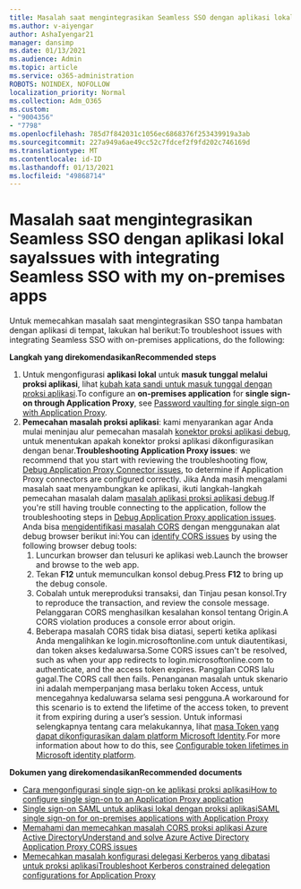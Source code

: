 ```yaml
---
title: Masalah saat mengintegrasikan Seamless SSO dengan aplikasi lokal saya
ms.author: v-aiyengar
author: AshaIyengar21
manager: dansimp
ms.date: 01/13/2021
ms.audience: Admin
ms.topic: article
ms.service: o365-administration
ROBOTS: NOINDEX, NOFOLLOW
localization_priority: Normal
ms.collection: Adm_O365
ms.custom:
- "9004356"
- "7798"
ms.openlocfilehash: 785d7f842031c1056ec6868376f253439919a3ab
ms.sourcegitcommit: 227a949a6ae49cc52c7fdcef2f9fd202c746169d
ms.translationtype: MT
ms.contentlocale: id-ID
ms.lasthandoff: 01/13/2021
ms.locfileid: "49868714"
---
```

# <a name="issues-with-integrating-seamless-sso-with-my-on-premises-apps"></a><span data-ttu-id="792f4-102">Masalah saat mengintegrasikan Seamless SSO dengan aplikasi lokal saya</span><span class="sxs-lookup"><span data-stu-id="792f4-102">Issues with integrating Seamless SSO with my on-premises apps</span></span>

<span data-ttu-id="792f4-103">Untuk memecahkan masalah saat mengintegrasikan SSO tanpa hambatan dengan aplikasi di tempat, lakukan hal berikut:</span><span class="sxs-lookup"><span data-stu-id="792f4-103">To troubleshoot issues with integrating Seamless SSO with on-premises applications, do the following:</span></span>

<span data-ttu-id="792f4-104">**Langkah yang direkomendasikan**</span><span class="sxs-lookup"><span data-stu-id="792f4-104">**Recommended steps**</span></span>

1. <span data-ttu-id="792f4-105">Untuk mengonfigurasi **aplikasi lokal** untuk **masuk tunggal melalui proksi aplikasi**, lihat [kubah kata sandi untuk masuk tunggal dengan proksi aplikasi](https://docs.microsoft.com/azure/active-directory/manage-apps/application-proxy-configure-single-sign-on-password-vaulting).</span><span class="sxs-lookup"><span data-stu-id="792f4-105">To configure an **on-premises application** for **single sign-on through Application Proxy**, see [Password vaulting for single sign-on with Application Proxy](https://docs.microsoft.com/azure/active-directory/manage-apps/application-proxy-configure-single-sign-on-password-vaulting).</span></span>
1. <span data-ttu-id="792f4-106">**Pemecahan masalah proksi aplikasi**: kami menyarankan agar Anda mulai meninjau alur pemecahan masalah [konektor proksi aplikasi debug](https://docs.microsoft.com/azure/active-directory/manage-apps/application-proxy-debug-connectors), untuk menentukan apakah konektor proksi aplikasi dikonfigurasikan dengan benar.</span><span class="sxs-lookup"><span data-stu-id="792f4-106">**Troubleshooting Application Proxy issues**: we recommend that you start with reviewing the troubleshooting flow, [Debug Application Proxy Connector issues](https://docs.microsoft.com/azure/active-directory/manage-apps/application-proxy-debug-connectors), to determine if Application Proxy connectors are configured correctly.</span></span> <span data-ttu-id="792f4-107">Jika Anda masih mengalami masalah saat menyambungkan ke aplikasi, ikuti langkah-langkah pemecahan masalah dalam [masalah aplikasi proksi aplikasi debug](https://docs.microsoft.com/azure/active-directory/manage-apps/application-proxy-debug-apps).</span><span class="sxs-lookup"><span data-stu-id="792f4-107">If you're still having trouble connecting to the application, follow the troubleshooting steps in [Debug Application Proxy application issues](https://docs.microsoft.com/azure/active-directory/manage-apps/application-proxy-debug-apps).</span></span> <span data-ttu-id="792f4-108">Anda bisa [mengidentifikasi masalah CORS](https://docs.microsoft.com/azure/active-directory/manage-apps/application-proxy-understand-cors-issues#understand-and-identify-cors-issues) dengan menggunakan alat debug browser berikut ini:</span><span class="sxs-lookup"><span data-stu-id="792f4-108">You can [identify CORS issues](https://docs.microsoft.com/azure/active-directory/manage-apps/application-proxy-understand-cors-issues#understand-and-identify-cors-issues) by using the following browser debug tools:</span></span>
    1. <span data-ttu-id="792f4-109">Luncurkan browser dan telusuri ke aplikasi web.</span><span class="sxs-lookup"><span data-stu-id="792f4-109">Launch the browser and browse to the web app.</span></span>
    1. <span data-ttu-id="792f4-110">Tekan **F12** untuk memunculkan konsol debug.</span><span class="sxs-lookup"><span data-stu-id="792f4-110">Press **F12** to bring up the debug console.</span></span>
    1. <span data-ttu-id="792f4-111">Cobalah untuk mereproduksi transaksi, dan Tinjau pesan konsol.</span><span class="sxs-lookup"><span data-stu-id="792f4-111">Try to reproduce the transaction, and review the console message.</span></span> <span data-ttu-id="792f4-112">Pelanggaran CORS menghasilkan kesalahan konsol tentang Origin.</span><span class="sxs-lookup"><span data-stu-id="792f4-112">A CORS violation produces a console error about origin.</span></span>
    1. <span data-ttu-id="792f4-113">Beberapa masalah CORS tidak bisa diatasi, seperti ketika aplikasi Anda mengalihkan ke login.microsoftonline.com untuk diautentikasi, dan token akses kedaluwarsa.</span><span class="sxs-lookup"><span data-stu-id="792f4-113">Some CORS issues can't be resolved, such as when your app redirects to login.microsoftonline.com to authenticate, and the access token expires.</span></span> <span data-ttu-id="792f4-114">Panggilan CORS lalu gagal.</span><span class="sxs-lookup"><span data-stu-id="792f4-114">The CORS call then fails.</span></span> <span data-ttu-id="792f4-115">Penanganan masalah untuk skenario ini adalah memperpanjang masa berlaku token Access, untuk mencegahnya kedaluwarsa selama sesi pengguna.</span><span class="sxs-lookup"><span data-stu-id="792f4-115">A workaround for this scenario is to extend the lifetime of the access token, to prevent it from expiring during a user’s session.</span></span> <span data-ttu-id="792f4-116">Untuk informasi selengkapnya tentang cara melakukannya, lihat [masa Token yang dapat dikonfigurasikan dalam platform Microsoft Identity](https://docs.microsoft.com/azure/active-directory/develop/active-directory-configurable-token-lifetimes).</span><span class="sxs-lookup"><span data-stu-id="792f4-116">For more information about how to do this, see [Configurable token lifetimes in Microsoft identity platform](https://docs.microsoft.com/azure/active-directory/develop/active-directory-configurable-token-lifetimes).</span></span>

<span data-ttu-id="792f4-117">**Dokumen yang direkomendasikan**</span><span class="sxs-lookup"><span data-stu-id="792f4-117">**Recommended documents**</span></span>

- [<span data-ttu-id="792f4-118">Cara mengonfigurasi single sign-on ke aplikasi proksi aplikasi</span><span class="sxs-lookup"><span data-stu-id="792f4-118">How to configure single sign-on to an Application Proxy application</span></span>](https://docs.microsoft.com/azure/active-directory/manage-apps/application-proxy-config-sso-how-to)
- [<span data-ttu-id="792f4-119">Single sign-on SAML untuk aplikasi lokal dengan proksi aplikasi</span><span class="sxs-lookup"><span data-stu-id="792f4-119">SAML single sign-on for on-premises applications with Application Proxy</span></span>](https://docs.microsoft.com/azure/active-directory/manage-apps/application-proxy-configure-single-sign-on-on-premises-apps)
- [<span data-ttu-id="792f4-120">Memahami dan memecahkan masalah CORS proksi aplikasi Azure Active Directory</span><span class="sxs-lookup"><span data-stu-id="792f4-120">Understand and solve Azure Active Directory Application Proxy CORS issues</span></span>](https://docs.microsoft.com/azure/active-directory/manage-apps/application-proxy-understand-cors-issues#solutions-for-application-proxy-cors-issues)
- [<span data-ttu-id="792f4-121">Memecahkan masalah konfigurasi delegasi Kerberos yang dibatasi untuk proksi aplikasi</span><span class="sxs-lookup"><span data-stu-id="792f4-121">Troubleshoot Kerberos constrained delegation configurations for Application Proxy</span></span>](https://docs.microsoft.com/azure/active-directory/manage-apps/application-proxy-back-end-kerberos-constrained-delegation-how-to)